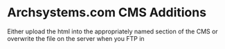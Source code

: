 # Archsystems.com CMS Additions

Either upload the html into the appropriately named section of the CMS or overwrite the file on the server when you FTP in
